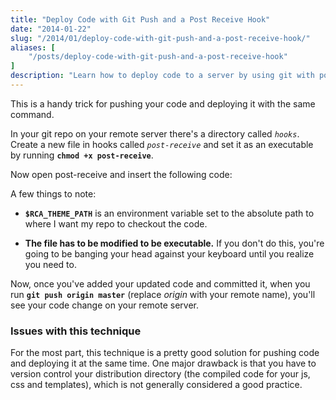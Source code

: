 ```yaml
---
title: "Deploy Code with Git Push and a Post Receive Hook"
date: "2014-01-22"
slug: "/2014/01/deploy-code-with-git-push-and-a-post-receive-hook/"
aliases: [
    "/posts/deploy-code-with-git-push-and-a-post-receive-hook"
]
description: "Learn how to deploy code to a server by using git with post-receive hooks."
---
```


<p>This is a handy trick for pushing your code and deploying it with the same command.</p>

<p>In your git repo on your remote server there's a directory called <em><code>hooks</code></em>. Create a new file in hooks called <em><code>post-receive</code></em> and set it as an executable by running <strong><code>chmod +x post-receive</code></strong>.</p>

<p>Now open post-receive and insert the following code:</p>

<p><script src="https://gist.github.com/chaseadamsio/8499671.js"></script> A few things to note:</p>

<ul>
<li><p><strong><code>$RCA_THEME_PATH</code></strong> is an environment variable set to the absolute path to where I want my repo to checkout the code.</p></li>
<li><p><strong>The file has to be modified to be executable.</strong> If you don't do this, you're going to be banging your head against your keyboard until you realize you need to.</p></li>
</ul>

<p>Now, once you've added your updated code and committed it, when you run <strong><code>git push origin master</code></strong> (replace <em>origin</em> with your remote name), you'll see your code change on your remote server.</p>

<h3>Issues with this technique</h3>

<p>For the most part, this technique is a pretty good solution for pushing code and deploying it at the same time. One major drawback is that you have to version control your distribution directory (the compiled code for your js, css and templates), which is not generally considered a good practice.</p>
